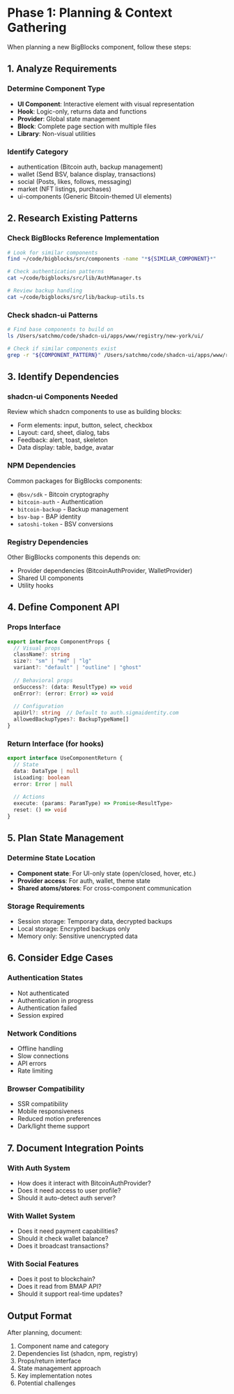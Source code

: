 # Phase 1: Planning & Context Gathering

When planning a new BigBlocks component, follow these steps:

## 1. Analyze Requirements

### Determine Component Type
- **UI Component**: Interactive element with visual representation
- **Hook**: Logic-only, returns data and functions
- **Provider**: Global state management
- **Block**: Complete page section with multiple files
- **Library**: Non-visual utilities

### Identify Category
- authentication (Bitcoin auth, backup management)
- wallet (Send BSV, balance display, transactions)
- social (Posts, likes, follows, messaging)
- market (NFT listings, purchases)
- ui-components (Generic Bitcoin-themed UI elements)

## 2. Research Existing Patterns

### Check BigBlocks Reference Implementation
```bash
# Look for similar components
find ~/code/bigblocks/src/components -name "*${SIMILAR_COMPONENT}*"

# Check authentication patterns
cat ~/code/bigblocks/src/lib/AuthManager.ts

# Review backup handling
cat ~/code/bigblocks/src/lib/backup-utils.ts
```

### Check shadcn-ui Patterns
```bash
# Find base components to build on
ls /Users/satchmo/code/shadcn-ui/apps/www/registry/new-york/ui/

# Check if similar components exist
grep -r "${COMPONENT_PATTERN}" /Users/satchmo/code/shadcn-ui/apps/www/registry/
```

## 3. Identify Dependencies

### shadcn-ui Components Needed
Review which shadcn components to use as building blocks:
- Form elements: input, button, select, checkbox
- Layout: card, sheet, dialog, tabs
- Feedback: alert, toast, skeleton
- Data display: table, badge, avatar

### NPM Dependencies
Common packages for BigBlocks components:
- `@bsv/sdk` - Bitcoin cryptography
- `bitcoin-auth` - Authentication
- `bitcoin-backup` - Backup management
- `bsv-bap` - BAP identity
- `satoshi-token` - BSV conversions

### Registry Dependencies
Other BigBlocks components this depends on:
- Provider dependencies (BitcoinAuthProvider, WalletProvider)
- Shared UI components
- Utility hooks

## 4. Define Component API

### Props Interface
```typescript
export interface ComponentProps {
  // Visual props
  className?: string
  size?: "sm" | "md" | "lg"
  variant?: "default" | "outline" | "ghost"
  
  // Behavioral props
  onSuccess?: (data: ResultType) => void
  onError?: (error: Error) => void
  
  // Configuration
  apiUrl?: string  // Default to auth.sigmaidentity.com
  allowedBackupTypes?: BackupTypeName[]
}
```

### Return Interface (for hooks)
```typescript
export interface UseComponentReturn {
  // State
  data: DataType | null
  isLoading: boolean
  error: Error | null
  
  // Actions  
  execute: (params: ParamType) => Promise<ResultType>
  reset: () => void
}
```

## 5. Plan State Management

### Determine State Location
- **Component state**: For UI-only state (open/closed, hover, etc.)
- **Provider access**: For auth, wallet, theme state
- **Shared atoms/stores**: For cross-component communication

### Storage Requirements
- Session storage: Temporary data, decrypted backups
- Local storage: Encrypted backups only
- Memory only: Sensitive unencrypted data

## 6. Consider Edge Cases

### Authentication States
- Not authenticated
- Authentication in progress
- Authentication failed
- Session expired

### Network Conditions
- Offline handling
- Slow connections
- API errors
- Rate limiting

### Browser Compatibility
- SSR compatibility
- Mobile responsiveness
- Reduced motion preferences
- Dark/light theme support

## 7. Document Integration Points

### With Auth System
- How does it interact with BitcoinAuthProvider?
- Does it need access to user profile?
- Should it auto-detect auth server?

### With Wallet System
- Does it need payment capabilities?
- Should it check wallet balance?
- Does it broadcast transactions?

### With Social Features
- Does it post to blockchain?
- Does it read from BMAP API?
- Should it support real-time updates?

## Output Format

After planning, document:
1. Component name and category
2. Dependencies list (shadcn, npm, registry)
3. Props/return interface
4. State management approach
5. Key implementation notes
6. Potential challenges
